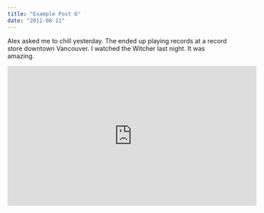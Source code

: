 ```yaml
---
title: "Example Post 6"
date: "2011-08-11"
---
```


Alex asked me to chill yesterday. The ended up playing records at a record store downtown Vancouver.
I watched the Witcher last night. It was amazing.

<iframe width="560" height="315" src="https://www.youtube.com/embed/4n0xNbfJLR8" frameborder="0" allowfullscreen></iframe>
